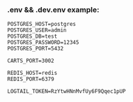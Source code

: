 ### .env && .dev.env example:

```
POSTGRES_HOST=postgres
POSTGRES_USER=admin
POSTGRES_DB=test
POSTGRES_PASSWORD=12345
POSTGRES_PORT=5432

CARTS_PORT=3002

REDIS_HOST=redis
REDIS_PORT=6379

LOGTAIL_TOKEN=RzYtwHNnMvfUy6F9Qqec1pUP
```
